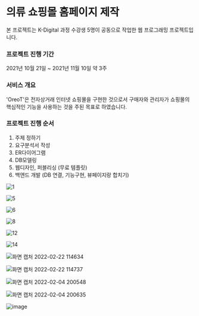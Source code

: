 # 의류 쇼핑몰 홈페이지 제작
본 프로젝트는 K-Digital 과정 수강생 5명이 공동으로 작업한 웹 프로그래밍 프로젝트입니다.

### 프로젝트 진행 기간
2021년 10월 21일 ~ 2021년 11월 10일 약 3주

### 서비스 개요
'OreoT'은 전자상거래 인터넷 쇼핑몰을 구현한 것으로서 구매자와 관리자가 쇼핑몰의 핵심적인 기능을 사용하는 것을 주된 목표로 하였습니다.

### 프로젝트 진행 순서
1. 주제 정하기
2. 요구분석서 작성
3. ER다이어그램
4. DB모델링
5. 웹디자인, 퍼블리싱 (무료 템플릿)
6. 백앤드 개발 (DB 연결, 기능구현, 뷰페이지랑 합치기)



![1](https://user-images.githubusercontent.com/83121895/149434418-8aa1abd4-10b9-458f-9bd8-4ca376865e2b.png)

![5](https://user-images.githubusercontent.com/83121895/149434436-5c1500af-fb83-4be5-9e29-bc7797cd2e48.png)

![6](https://user-images.githubusercontent.com/83121895/149434440-c19fd069-01ec-468f-8ae8-ef6f500e2bd5.png)

![8](https://user-images.githubusercontent.com/83121895/149434449-bd694d89-5ecf-4a45-9893-42d2cca6068b.png)

![12](https://user-images.githubusercontent.com/83121895/149434461-5906741c-17f4-4c34-b253-2bd1fa703f01.png)

![14](https://user-images.githubusercontent.com/83121895/149434476-d26da106-c0c4-4dd4-9fca-2cdc888786e5.png)

![화면 캡처 2022-02-22 114634](https://user-images.githubusercontent.com/83121895/155053993-a1c56999-b242-4304-aa64-8e0efeb87bba.jpg)

![화면 캡처 2022-02-22 114737](https://user-images.githubusercontent.com/83121895/155054014-651bc7c8-d221-4911-8eb0-1acba34e031b.jpg)

![화면 캡처 2022-02-04 200548](https://user-images.githubusercontent.com/83121895/152520053-818c6d26-3d43-4be7-ae7d-535c5cab90c7.png)

![화면 캡처 2022-02-04 200635](https://user-images.githubusercontent.com/83121895/152520090-7384ebc4-2fc2-45a4-a571-5b2fbc4b8306.png)

![image](https://user-images.githubusercontent.com/83121895/152521783-bd192d2f-5620-4052-9a20-f8b7e292a70d.png)
